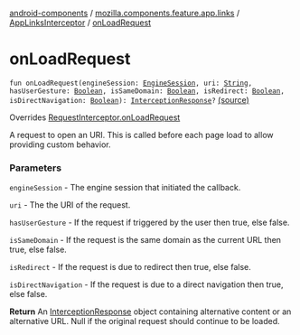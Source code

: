 [android-components](../../index.md) / [mozilla.components.feature.app.links](../index.md) / [AppLinksInterceptor](index.md) / [onLoadRequest](./on-load-request.md)

# onLoadRequest

`fun onLoadRequest(engineSession: `[`EngineSession`](../../mozilla.components.concept.engine/-engine-session/index.md)`, uri: `[`String`](https://kotlinlang.org/api/latest/jvm/stdlib/kotlin/-string/index.html)`, hasUserGesture: `[`Boolean`](https://kotlinlang.org/api/latest/jvm/stdlib/kotlin/-boolean/index.html)`, isSameDomain: `[`Boolean`](https://kotlinlang.org/api/latest/jvm/stdlib/kotlin/-boolean/index.html)`, isRedirect: `[`Boolean`](https://kotlinlang.org/api/latest/jvm/stdlib/kotlin/-boolean/index.html)`, isDirectNavigation: `[`Boolean`](https://kotlinlang.org/api/latest/jvm/stdlib/kotlin/-boolean/index.html)`): `[`InterceptionResponse`](../../mozilla.components.concept.engine.request/-request-interceptor/-interception-response/index.md)`?` [(source)](https://github.com/mozilla-mobile/android-components/blob/master/components/feature/app-links/src/main/java/mozilla/components/feature/app/links/AppLinksInterceptor.kt#L58)

Overrides [RequestInterceptor.onLoadRequest](../../mozilla.components.concept.engine.request/-request-interceptor/on-load-request.md)

A request to open an URI. This is called before each page load to allow
providing custom behavior.

### Parameters

`engineSession` - The engine session that initiated the callback.

`uri` - The the URI of the request.

`hasUserGesture` - If the request if triggered by the user then true, else false.

`isSameDomain` - If the request is the same domain as the current URL then true, else false.

`isRedirect` - If the request is due to redirect then true, else false.

`isDirectNavigation` - If the request is due to a direct navigation then true, else false.

**Return**
An [InterceptionResponse](../../mozilla.components.concept.engine.request/-request-interceptor/-interception-response/index.md) object containing alternative content
or an alternative URL. Null if the original request should continue to
be loaded.


